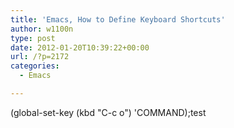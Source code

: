 ```yaml
---
title: 'Emacs, How to Define Keyboard Shortcuts'
author: w1100n
type: post
date: 2012-01-20T10:39:22+00:00
url: /?p=2172
categories:
  - Emacs

---
```

(global-set-key (kbd "C-c o") 'COMMAND);test